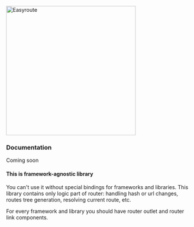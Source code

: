 <p align="left">
   <img src="https://shared.lyoha.info/pictures/easyroute/cover_thin_narrow.png" alt="Easyroute" width="350px">
</p>

### Documentation
Coming soon

#### This is framework-agnostic library
You can't use it without special bindings for frameworks and libraries.
This library contains only logic part of router: handling
hash or url changes, routes tree generation,
resolving current route, etc.

For every framework and library you should have
router outlet and router link components.

